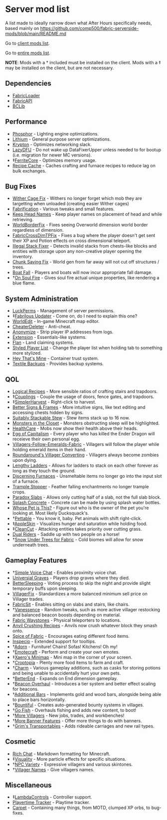 # Server mod list
A list made to ideally narrow down what After Hours specifically needs, based mainly on https://github.com/comp500/fabric-serverside-mods/blob/main/README.md

Go to [client mods list](https://github.com/Sloofy/After-Hours-Minecraft-Server/blob/master/client-modslist.md).

Go to [entire mods list](https://github.com/Sloofy/After-Hours-Minecraft-Server/blob/master/entire-modslist.md).

**NOTE**: Mods with a † included must be installed on the client.
Mods with a ‡ may be installed on the client, but are not necessary.

## Dependencies
* [FabricLoader](https://fabricmc.net/use/)
* [FabricAPI](https://www.curseforge.com/minecraft/mc-mods/fabric-api)
* [BCLib](https://www.curseforge.com/minecraft/mc-mods/bclib)

## Performance
* [Phosphor](https://www.curseforge.com/minecraft/mc-mods/phosphor) - Lighting engine optimizations.
* [Lithium](https://www.curseforge.com/minecraft/mc-mods/lithium) - General purpose server optimizations.
* [Krypton](https://github.com/astei/krypton) - Optimizes networking slack.
* [LazyDFU](https://modrinth.com/mod/lazydfu) - Do not wake up DataFixerUpper unless needed to for bootup (i.e. migration for newer MC versions).
* ‡[FerriteCore](https://www.curseforge.com/minecraft/mc-mods/ferritecore-fabric) - Optimizes memory usage. 
* [Recipe Cache](https://www.curseforge.com/minecraft/mc-mods/recipe-cache) - Caches crafting and furnace recipes to reduce lag on bulk exchanges.

## Bug Fixes
* [Wither Cage Fix](https://www.curseforge.com/minecraft/mc-mods/wither-cage-fix) - Withers no longer forget which mob they are targetting when unloaded (creating easier Wither cages)
* [Fabrification](https://www.curseforge.com/minecraft/mc-mods/fabrication) - Various tweaks and small features.
* [Keep Head Names](https://modrinth.com/mod/keepheadnames) - Keep player names on placement of head and while retrieving.
* [WorldBorderFix](https://modrinth.com/mod/WorldBorderFix) - Fixes seeing Overworld dimension world border regardless of dimension.
* [FabricCrossDimTPFix](https://modrinth.com/mod/FabricCrossDimTPFix) - Fixes a bug where the player doesn't get sent their XP and Potion effects on cross dimensional teleport. 
* [Illegal Stack Fixer](https://www.curseforge.com/minecraft/mc-mods/illegal-stack-fixer) - Detects invalid stacks from chests-like blocks and entities with storage upon any non-creative player opening the inventory.
* [Chunk Saving Fix](https://www.curseforge.com/minecraft/mc-mods/chunk-saving-fix) - World gen from far away will not cut off structures / trees.
* [Boat Fall](https://modrinth.com/mod/boat-fall) - Players and boats will now incur appropriate fall damage.
* †[On Soul Fire](https://www.curseforge.com/minecraft/mc-mods/on-soul-fire) - Gives soul fire actual unique properties, like rendering a blue flame.

## System Administration
* [LuckPerms](https://github.com/lucko/LuckPerms) - Management of server permissions.
* ‡[Fabrilous Updater](https://www.curseforge.com/minecraft/mc-mods/fabrilous-updater) - Come on, do I need to explain this one?
* [WorldEdit](https://www.curseforge.com/minecraft/mc-mods/worldedit) - In-game Minecraft map editor.
* [CheaterDeleter](https://github.com/CoolMineman/CheaterDeleter) - Anti-cheat.
* [Anonymize](https://github.com/NucleoidMC/anonymize/releases/) - Strip player IP addresses from logs.
* [Extension](https://modrinth.com/mod/ext) - Essentials-like systems.
* [Flan](https://www.curseforge.com/minecraft/mc-mods/flan) - Land claiming systems.
* [Styled Player List](https://modrinth.com/mod/styledplayerlist) - Change the player list when holding tab to something more stylized.
* [Hey That's Mine](https://www.curseforge.com/minecraft/mc-mods/htm) - Container trust system.
* [Textile Backups](https://www.curseforge.com/minecraft/mc-mods/textile-backup) - Provides backup systems.

## QOL
* [Logical Recipes](https://www.curseforge.com/minecraft/mc-mods/logical-recipes) - More sensible ratios of crafting stairs and trapdoors.
* ‡[Couplings](https://www.curseforge.com/minecraft/mc-mods/couplings) - Couple the usage of doors, fence gates, and trapdoors.
* ‡[SimplerHarvest](https://www.curseforge.com/minecraft/mc-mods/simplerharvest/) - Right-click to harvest. 
* [Better Signs & Frames](https://www.curseforge.com/minecraft/mc-mods/better-signs-and-frames) - More intuitive signs, like text editing and accessing chests hidden by signs. 
* [Suitably Stackable Stew](https://www.curseforge.com/minecraft/mc-mods/suitably-stackable-stew) - Stew items stack up to 16 now.
* [Monsters in the Closet](https://modrinth.com/mod/monsters-in-the-closet) - Monsters obstructing sleep will be highlighted.
* [HealthCare](https://modrinth.com/mod/healthcare) - Mobs now show their health above their heads.
* [Egg of Capitalism](https://modrinth.com/mod/egg-of-capitalism) - Every player who has killed the Ender Dragon will receieve their own personal egg.
* [Villagers-Follow-Emeralds-Fabric](https://modrinth.com/mod/villagers-follow-emeralds-fabric) - Villagers will follow the player while holding emerald items in their hand.
* [Roundaround's Villager Converting](https://modrinth.com/mod/roundaround-villager-converting) - Villagers always become zombies upon dying.
* [Lengthy Ladders](https://www.curseforge.com/minecraft/mc-mods/lengthy-ladders) - Allows for ladders to stack on each other forever as long as they touch the ground.
* [Discerning Furnaces](https://www.curseforge.com/minecraft/mc-mods/discerning-furnace) - Unsmeltable items no longer go into the input slot of a furnace.
* [Trample Stopper](https://www.curseforge.com/minecraft/mc-mods/trample-stopper-fabric) - Feather falling enchantments no longer trample crops.
* [Paradox Slabs](https://modrinth.com/mod/paradox-slabs) - Allows only cutting half of a slab, not the full slab block.
* [Splash Concrete](https://www.curseforge.com/minecraft/mc-mods/splash-concrete) - Concrete can be made by using splash water bottles.
* [Whose Pet is This?](https://www.curseforge.com/minecraft/mc-mods/whose-pet-is-this) - Figure out who is the owner of the pet you're looking at. Most likely Ducksquack's.
* †[Pettable](https://modrinth.com/mod/pettable) - You know it, baby. Pet animals with shift right-click.
* ‡[AppleSkin](https://www.curseforge.com/minecraft/mc-mods/appleskin) - Visualizes hunger and saturation while holding food.
* ‡[CleanCut](https://www.curseforge.com/minecraft/mc-mods/cleancut) - Attacking entities takes priority over cutting grass.
* [Dual Riders](https://www.curseforge.com/minecraft/mc-mods/dual-riders) - Saddle up with two people on a horse!
* †[Snow Under Trees for Fabric](https://www.curseforge.com/minecraft/mc-mods/snow-under-trees-fabric) - Cold biomes will allow for snow underneath trees.

## Gameplay Features
* †[Simple Voice Chat](https://www.curseforge.com/minecraft/mc-mods/simple-voice-chat) - Enables proximity voice chat.
* [Universial Graves](https://modrinth.com/mod/universal-graves) - Players drop graves where they died.
* [BetterSleeping](https://www.curseforge.com/minecraft/mc-mods/bettersleeping) - Voting process to skip the night and provide slight temporary buffs upon sleeping.
* [VillagerFix](https://www.curseforge.com/minecraft/mc-mods/villagerfix) - Standardizes a more balanced minimum sell price on Villager trades.
* [FabricSit](https://modrinth.com/mod/sit) - Enables sitting on slabs and stairs, like chairs.
* †[Vanessence](https://modrinth.com/mod/vanessence) - Random tweaks, such as more active villager restocking and balanced beacon boosts depending on material.
* [Fabric Waystones](https://www.curseforge.com/minecraft/mc-mods/fabric-waystones) - Physical teleporters to locations.
* [Anvil Crushing Recipes](https://www.curseforge.com/minecraft/mc-mods/anvil-crushing-recipes) - Anvils now crush whatever block they smash onto.
* [Spice of Fabric](https://www.curseforge.com/minecraft/mc-mods/spice-of-fabric) - Encourages eating different food items.
* [Inspecio](https://modrinth.com/mod/inspecio) - Extended support for tooltips.
* †[Adorn](https://modrinth.com/mod/adorn) - Furniture! Chairs! Sofas! Kitchens! Oh my! 
* †[Emotecraft](https://modrinth.com/mod/emotecraft) - Perform and create your own emotes. 
* ‡[Xaero's Minimap](https://www.curseforge.com/minecraft/mc-mods/xaeros-minimap) - Mini map in the corner of your screen.
* †[Croptopia](https://www.curseforge.com/minecraft/mc-mods/croptopia-fabric) - Plenty more food items to farm and craft.
* †[Charm](https://www.curseforge.com/minecraft/mc-mods/charm) - Various gameplay additions, such as casks for storing potions and being unable to accidentally hurt your own pets.
* †[BetterEnd](https://www.curseforge.com/minecraft/mc-mods/betterend) - Expands on End dimension gameplay.
* †[Beacon Overhaul](https://www.curseforge.com/minecraft/mc-mods/beaconoverhaul) - Introduces a tier system and better effect scaling for beacons.
* †[Additional Bars](https://www.curseforge.com/minecraft/mc-mods/additional-bars-fabric) - Implements gold and wood bars, alongside being able to place bars horizontally.
* †[Bountiful](https://www.curseforge.com/minecraft/mc-mods/bountiful-fabric) - Creates auto-generated bounty systems in villages.
* †[Go Fish](https://www.curseforge.com/minecraft/mc-mods/go-fish) - Overhauls fishing and adds new content, to boot! 
* †[More Villagers](https://www.curseforge.com/minecraft/mc-mods/more-villagers-fabric) - New jobs, trades, and workbenches! 
* †[More Banner Features](https://www.curseforge.com/minecraft/mc-mods/more-banner-features) - Offer more things to do with banners. 
* †[Grim's Transportables](https://www.curseforge.com/minecraft/mc-mods/grims-transportables) - Adds rideable carriages and new rail types.

## Cosmetic
* [Rich Chat](https://github.com/Ashley1227/rich-chat) - Markdown formatting for Minecraft.
* ‡[Visuality](https://modrinth.com/mod/visuality) - More particle effects for specific situations. 
* †[NPC Variety](https://www.curseforge.com/minecraft/mc-mods/npc-variety-port) - Expressive villagers and various skintones.
* †[Villager Names](https://www.curseforge.com/minecraft/mc-mods/villager-names-fabric) - Give villagers names.

## Miscellaneous
* ‡[LambdaControls](https://modrinth.com/mod/lambdacontrols) - Controller support.
* [Playertime Tracker](https://modrinth.com/mod/playtime-tracker) - Playtime tracker.
* [Carpet](https://www.curseforge.com/minecraft/mc-mods/carpet) - Containing many things, from MOTD, clumped XP orbs, to bug-fixes.
